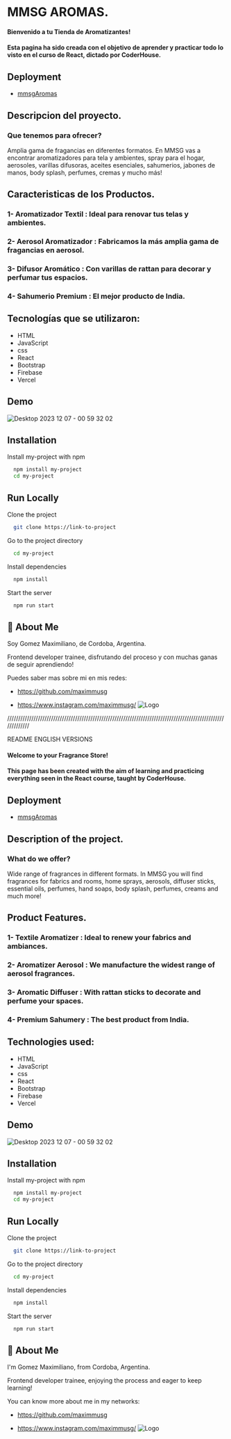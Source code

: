 # MMSG AROMAS.

#### Bienvenido a tu Tienda de Aromatizantes!

#### Esta pagina ha sido creada con el objetivo de aprender y practicar todo lo visto en el curso de React, dictado por CoderHouse.

## Deployment

- [mmsgAromas](https://proyecto-final-gomez.vercel.app/)

## Descripcion del proyecto.

### Que tenemos para ofrecer?

Amplia gama de fragancias en diferentes formatos. En MMSG vas a encontrar aromatizadores para tela y ambientes, spray para el hogar, aerosoles, varillas difusoras, aceites esenciales, sahumerios, jabones de manos, body splash, perfumes, cremas y mucho más!

## Caracteristicas de los Productos.

### 1- Aromatizador Textil : Ideal para renovar tus telas y ambientes.

### 2- Aerosol Aromatizador : Fabricamos la más amplia gama de fragancias en aerosol.

### 3- Difusor Aromático : Con varillas de rattan para decorar y perfumar tus espacios.

### 4- Sahumerio Premium : El mejor producto de India.

## Tecnologías que se utilizaron:

- HTML
- JavaScript
- css
- React
- Bootstrap
- Firebase
- Vercel

## Demo

![Desktop 2023 12 07 - 00 59 32 02](https://github.com/maximmusg/MmsgAromas/assets/55713740/f5e7b05f-2697-417d-8de2-b483023805e5)

## Installation

Install my-project with npm

```bash
  npm install my-project
  cd my-project
```

## Run Locally

Clone the project

```bash
  git clone https://link-to-project
```

Go to the project directory

```bash
  cd my-project
```

Install dependencies

```bash
  npm install
```

Start the server

```bash
  npm run start
```

## 🚀 About Me

Soy Gomez Maximiliano, de Cordoba, Argentina.

Frontend developer trainee, disfrutando del proceso y con muchas ganas de seguir aprendiendo!

Puedes saber mas sobre mi en mis redes:

- https://github.com/maximmusg

- https://www.instagram.com/maximmusg/
  ![Logo]()

/////////////////////////////////////////////////////////////////////////////////////////////////////////////

README ENGLISH VERSIONS

#### Welcome to your Fragrance Store!

#### This page has been created with the aim of learning and practicing everything seen in the React course, taught by CoderHouse.

## Deployment

- [mmsgAromas](https://proyecto-final-gomez.vercel.app/)

## Description of the project.

### What do we offer?

Wide range of fragrances in different formats. In MMSG you will find fragrances for fabrics and rooms, home sprays, aerosols, diffuser sticks, essential oils, perfumes, hand soaps, body splash, perfumes, creams and much more!

## Product Features.

### 1- Textile Aromatizer : Ideal to renew your fabrics and ambiances.

### 2- Aromatizer Aerosol : We manufacture the widest range of aerosol fragrances.

### 3- Aromatic Diffuser : With rattan sticks to decorate and perfume your spaces.

### 4- Premium Sahumery : The best product from India.

## Technologies used:

- HTML
- JavaScript
- css
- React
- Bootstrap
- Firebase
- Vercel

## Demo

![Desktop 2023 12 07 - 00 59 32 02](https://github.com/maximmusg/MmsgAromas/assets/55713740/f5e7b05f-2697-417d-8de2-b483023805e5)

## Installation

Install my-project with npm

```bash
  npm install my-project
  cd my-project
```

## Run Locally

Clone the project

```bash
  git clone https://link-to-project
```

Go to the project directory

```bash
  cd my-project
```

Install dependencies

```bash
  npm install
```

Start the server

```bash
  npm run start
```

## 🚀 About Me

I'm Gomez Maximiliano, from Cordoba, Argentina.

Frontend developer trainee, enjoying the process and eager to keep learning!

You can know more about me in my networks:

- https://github.com/maximmusg

- https://www.instagram.com/maximmusg/
  ![Logo]()
